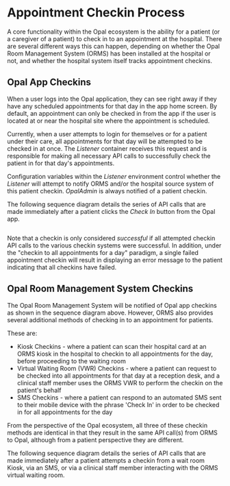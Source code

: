 <!--
SPDX-FileCopyrightText: Copyright (C) 2022 Opal Health Informatics Group at the Research Institute of the McGill University Health Centre <john.kildea@mcgill.ca>

SPDX-License-Identifier: CC-BY-SA-4.0
-->

# Appointment Checkin Process

A core functionality within the Opal ecosystem is the ability for a patient (or a caregiver of a patient) to check in to an appointment at the hospital.
There are several different ways this can happen, depending on whether the Opal Room Management System (ORMS) has been installed at the hospital or not, and whether the hospital system itself tracks appointment checkins.

## Opal App Checkins

When a user logs into the Opal application, they can see right away if they have any scheduled appointments for that day in the app home screen.
By default, an appointment can only be checked in from the app if the user is located at or near the hospital site where the appointment is scheduled.

Currently, when a user attempts to login for themselves or for a patient under their care, all appointments for that day will be attempted to be checked in at once.
The _Listener_ container receives this request and is responsible for making all necessary API calls to successfully check the patient in for that day's appointments.

Configuration variables within the _Listener_ environment control whether the _Listener_ will attempt to notify ORMS and/or the hospital source system of this patient checkin.
_OpalAdmin_ is always notified of a patient checkin.

The following sequence diagram details the series of API calls that are made immediately after a patient clicks the _Check In_ button from the Opal app.

```plantuml source="docs/development/architecture/diagrams/checkins/app_checkins.puml"
```

Note that a checkin is only considered _successful_ if all attempted checkin API calls to the various checkin systems were successful.
In addition, under the "checkin to all appointments for a day" paradigm, a single failed appointment checkin will result in displaying an error message to the patient indicating that all checkins have failed.

## Opal Room Management System Checkins

The Opal Room Management System will be notified of Opal app checkins as shown in the sequence diagram above.
However, ORMS also provides several additional methods of checking in to an appointment for patients.

These are:

- Kiosk Checkins - where a patient can scan their hospital card at an ORMS kiosk in the hospital to checkin to all appointments for the day, before proceeding to the waiting room
- Virtual Waiting Room (VWR) Checkins - where a patient can request to be checked into all appointments for that day at a reception desk, and a clinical staff member uses the ORMS VWR to perform the checkin on the patient's behalf
- SMS Checkins - where a patient can respond to an automated SMS sent to their mobile device with the phrase 'Check In' in order to be checked in for all appointments for the day

From the perspective of the Opal ecosystem, all three of these checkin methods are identical in that they result in the same API call(s) from ORMS to Opal, although from a patient perspective they are different.

The following sequence diagram details the series of API calls that are made immediately after a patient attempts a checkin from a wait room Kiosk, via an SMS, or via a clinical staff member interacting with the ORMS virtual waiting room.

```plantuml source="docs/development/architecture/diagrams/checkins/orms_checkins.puml"
```
